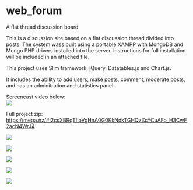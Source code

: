 # web_forum
A flat thread discussion board

This is a discussion site based on a flat discussion thread divided into posts. The system wass built using a portable XAMPP with MongoDB and Mongo PHP drivers installed into the server. Instructions for full installation will be included in an attached file.

This project uses Slim framework, jQuery, Datatables.js and Chart.js.

It includes the ability to add users, make posts, comment, moderate posts, and has an adminitration and statistics panel.

Screencast video below: <br>
[![](https://img.youtube.com/vi/BGUv1GeKxec/0.jpg)](https://www.youtube.com/watch?v=BGUv1GeKxec)

Full project zip: https://mega.nz/#!2csXBRqT!IoVgHnA0G0KkNdkTGHQzXcYCuAFo_H3CwF2acN4WrJ4

![](http://imgur.com/Tx80dev.png)

![](http://imgur.com/fFVgDF1.png)

![](http://imgur.com/UgNC72q.png)

![](http://imgur.com/wvU4Kxo.png)

![](http://imgur.com/G233qRs.png)
